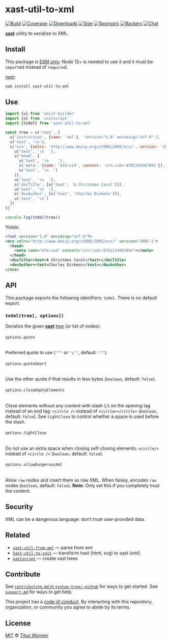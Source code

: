 # xast-util-to-xml

[![Build][build-badge]][build]
[![Coverage][coverage-badge]][coverage]
[![Downloads][downloads-badge]][downloads]
[![Size][size-badge]][size]
[![Sponsors][sponsors-badge]][collective]
[![Backers][backers-badge]][collective]
[![Chat][chat-badge]][chat]

**[xast][]** utility to serialize to XML.

## Install

This package is [ESM only](https://gist.github.com/sindresorhus/a39789f98801d908bbc7ff3ecc99d99c):
Node 12+ is needed to use it and it must be `import`ed instead of `require`d.

[npm][]:

```sh
npm install xast-util-to-xml
```

## Use

```js
import {u} from 'unist-builder'
import {x} from 'xastscript'
import {toXml} from 'xast-util-to-xml'

const tree = u('root', [
  u('instruction', {name: 'xml'}, 'version="1.0" encoding="utf-8"'),
  u('text', '\n'),
  x('ncx', {xmlns: 'http://www.daisy.org/z3986/2005/ncx/', version: '2005-1'}, [
    u('text', '\n  '),
    x('head', [
      u('text', '\n    '),
      x('meta', {name: 'dtb:uid', content: 'urn:isbn:9781234567891'}),
      u('text', '\n  ')
    ]),
    u('text', '\n  '),
    x('docTitle', [x('text', 'A Christmas Carol')]),
    u('text', '\n  '),
    x('docAuthor', [x('text', 'Charles Dickens')]),
    u('text', '\n')
  ])
])

console.log(toXml(tree))
```

Yields:

```xml
<?xml version="1.0" encoding="utf-8"?>
<ncx xmlns="http://www.daisy.org/z3986/2005/ncx/" version="2005-1">
  <head>
    <meta name="dtb:uid" content="urn:isbn:9781234567891"></meta>
  </head>
  <docTitle><text>A Christmas Carol</text></docTitle>
  <docAuthor><text>Charles Dickens</text></docAuthor>
</ncx>
```

## API

This package exports the following identifiers: `toXml`.
There is no default export.

### `toXml(tree[, options])`

Serialize the given **[xast][]** *[tree][]* (or list of nodes).

###### `options.quote`

Preferred quote to use (`'"'` or `'\''`, default: `'"'`).

###### `options.quoteSmart`

Use the other quote if that results in less bytes (`boolean`, default: `false`).

###### `options.closeEmptyElements`

Close elements without any content with slash (`/`) on the opening tag
instead of an end tag: `<circle />` instead of `<circle></circle>` (`boolean`,
default: `false`).
See `tightClose` to control whether a space is used before the slash.

###### `options.tightClose`

Do not use an extra space when closing self-closing elements: `<circle/>`
instead of `<circle />` (`boolean`, default: `false`).

###### `options.allowDangerousXml`

Allow `raw` nodes and insert them as raw XML.
When falsey, encodes `raw` nodes (`boolean`, default: `false`).
**Note**: Only set this if you completely trust the content.

## Security

XML can be a dangerous language: don’t trust user-provided data.

## Related

*   [`xast-util-from-xml`](https://github.com/syntax-tree/xast-util-from-xml)
    — parse from xml
*   [`hast-util-to-xast`](https://github.com/syntax-tree/hast-util-to-xast)
    — transform hast (html, svg) to xast (xml)
*   [`xastscript`](https://github.com/syntax-tree/xastscript)
    — create xast trees

## Contribute

See [`contributing.md` in `syntax-tree/.github`][contributing] for ways to get
started.
See [`support.md`][support] for ways to get help.

This project has a [code of conduct][coc].
By interacting with this repository, organization, or community you agree to
abide by its terms.

## License

[MIT][license] © [Titus Wormer][author]

<!-- Definitions -->

[build-badge]: https://github.com/syntax-tree/xast-util-to-xml/workflows/main/badge.svg

[build]: https://github.com/syntax-tree/xast-util-to-xml/actions

[coverage-badge]: https://img.shields.io/codecov/c/github/syntax-tree/xast-util-to-xml.svg

[coverage]: https://codecov.io/github/syntax-tree/xast-util-to-xml

[downloads-badge]: https://img.shields.io/npm/dm/xast-util-to-xml.svg

[downloads]: https://www.npmjs.com/package/xast-util-to-xml

[size-badge]: https://img.shields.io/bundlephobia/minzip/xast-util-to-xml.svg

[size]: https://bundlephobia.com/result?p=xast-util-to-xml

[sponsors-badge]: https://opencollective.com/unified/sponsors/badge.svg

[backers-badge]: https://opencollective.com/unified/backers/badge.svg

[collective]: https://opencollective.com/unified

[chat-badge]: https://img.shields.io/badge/chat-discussions-success.svg

[chat]: https://github.com/syntax-tree/unist/discussions

[npm]: https://docs.npmjs.com/cli/install

[license]: license

[author]: https://wooorm.com

[contributing]: https://github.com/syntax-tree/.github/blob/HEAD/contributing.md

[support]: https://github.com/syntax-tree/.github/blob/HEAD/support.md

[coc]: https://github.com/syntax-tree/.github/blob/HEAD/code-of-conduct.md

[tree]: https://github.com/syntax-tree/unist#tree

[xast]: https://github.com/syntax-tree/xast
